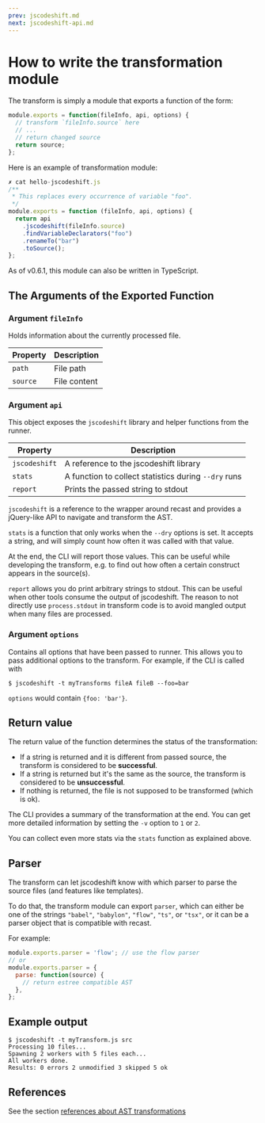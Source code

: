 ```yaml
---
prev: jscodeshift.md
next: jscodeshift-api.md
---
```

# How to write the transformation module

The transform is simply a module that exports a function of the form:

```js
module.exports = function(fileInfo, api, options) {
  // transform `fileInfo.source` here
  // ...
  // return changed source
  return source;
};
```
Here is an example of transformation module:

```js
✗ cat hello-jscodeshift.js 
/**
 * This replaces every occurrence of variable "foo".
 */
module.exports = function (fileInfo, api, options) {
  return api
    .jscodeshift(fileInfo.source)
    .findVariableDeclarators("foo")
    .renameTo("bar")
    .toSource();
};
```

As of v0.6.1, this module can also be written in TypeScript.

## The Arguments of the Exported Function

### Argument `fileInfo`

Holds information about the currently processed file.

Property    | Description
------------|------------
`path`      | File path
`source`    | File content

### Argument `api`

This object exposes the `jscodeshift` library and helper functions from the
runner.

Property     | Description
-------------|------------
`jscodeshift`| A reference to the jscodeshift library
`stats`      | A function to collect statistics during `--dry` runs
`report`     | Prints the passed string to stdout

`jscodeshift` is a reference to the wrapper around recast and provides a
jQuery-like API to navigate and transform the AST. 

`stats` is a function that only works when the `--dry` options is set. It accepts
a string, and will simply count how often it was called with that value.

At the end, the CLI will report those values. This can be useful while
developing the transform, e.g. to find out how often a certain construct
appears in the source(s).

`report` allows you do print arbitrary strings to stdout. This can be
useful when other tools consume the output of jscodeshift. The reason to not
directly use `process.stdout` in transform code is to avoid mangled output when
many files are processed.

### Argument `options`

Contains all options that have been passed to runner. This allows you to pass
additional options to the transform. For example, if the CLI is called with

```
$ jscodeshift -t myTransforms fileA fileB --foo=bar
```

`options` would contain `{foo: 'bar'}`.

## Return value

The return value of the function determines the status of the transformation:

- If a string is returned and it is different from passed source, the
  transform is considered to be **successful**.
- If a string is returned but it's the same as the source, the transform
  is considered to be **unsuccessful**.
- If nothing is returned, the file is not supposed to be transformed (which is
  ok).

The CLI provides a summary of the transformation at the end. You can get more
detailed information by setting the `-v` option to `1` or `2`.

You can collect even more stats via the `stats` function as explained above.

## Parser

The transform can let jscodeshift know with which parser to parse the source
files (and features like templates).

To do that, the transform module can export `parser`, which can either be one
of the strings `"babel"`, `"babylon"`, `"flow"`, `"ts"`, or `"tsx"`,
or it can be a parser object that is compatible with recast.

For example:

```js
module.exports.parser = 'flow'; // use the flow parser
// or
module.exports.parser = {
  parse: function(source) {
    // return estree compatible AST
  },
};
```

## Example output

```text
$ jscodeshift -t myTransform.js src
Processing 10 files...
Spawning 2 workers with 5 files each...
All workers done.
Results: 0 errors 2 unmodified 3 skipped 5 ok
```


[npm]: https://www.npmjs.com/
[Mozilla Parser API]: https://developer.mozilla.org/en-US/docs/Mozilla/Projects/SpiderMonkey/Parser_API
[recast]: https://github.com/benjamn/recast
[ast-types]: https://github.com/benjamn/ast-types
[ast-explorer]: http://astexplorer.net/


## References

See the section [references about AST transformations](tree-transformations-references) 